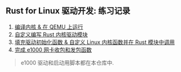 ## Rust for Linux 驱动开发: 练习记录

1. [编译内核 & 在 QEMU 上运行](Exercise1.md)  
2. [自定义编写 Rust 内核驱动模块](Exercise2.md)
3. [填充驱动初始化函数 & 自定义 Linux 内核函数并在 Rust 模块中调用](Exercise3.md)
4. [完成 e1000 网卡收包和发包函数](Exercise4.md)

> e1000 驱动和启动用脚本都在本仓库中.  